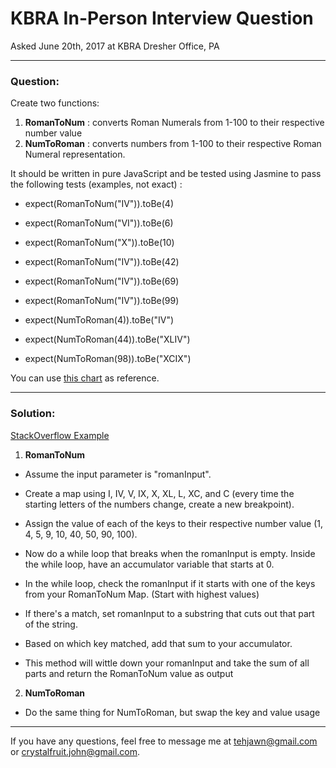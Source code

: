 # KBRA In-Person Interview Question

Asked June 20th, 2017 at KBRA Dresher Office, PA

---

### **Question:**

Create two functions:
1. **RomanToNum** : converts Roman Numerals from 1-100 to their respective number value
2. **NumToRoman** : converts numbers from 1-100 to their respective Roman Numeral representation.

It should be written in pure JavaScript and be tested using Jasmine to pass the following tests (examples, not exact) :

- expect(RomanToNum("IV")).toBe(4)
- expect(RomanToNum("VI")).toBe(6)
- expect(RomanToNum("X")).toBe(10)

- expect(RomanToNum("IV")).toBe(42)
- expect(RomanToNum("IV")).toBe(69)
- expect(RomanToNum("IV")).toBe(99)

- expect(NumToRoman(4)).toBe("IV")
- expect(NumToRoman(44)).toBe("XLIV")
- expect(NumToRoman(98)).toBe("XCIX")

You can use [this chart](http://literacy.kent.edu/Minigrants/Cinci/romanchart.htm) as reference.

---

### **Solution:**

[StackOverflow Example](https://stackoverflow.com/questions/9083037/convert-a-number-into-a-roman-numeral-in-javascript)

1. **RomanToNum**

- Assume the input parameter is "romanInput".

- Create a map using I, IV, V, IX, X, XL, L, XC, and C (every time the starting letters of the numbers change, create a new breakpoint).

- Assign the value of each of the keys to their respective number value (1, 4, 5, 9, 10, 40, 50, 90, 100). 

- Now do a while loop that breaks when the romanInput is empty. Inside the while loop, have an accumulator variable that starts at 0.

- In the while loop, check the romanInput if it starts with one of the keys from your RomanToNum Map. (Start with highest values)

- If there's a match, set romanInput to a substring that cuts out that part of the string.

- Based on which key matched, add that sum to your accumulator.

- This method will wittle down your romanInput and take the sum of all parts and return the RomanToNum value as output

2. **NumToRoman**

- Do the same thing for NumToRoman, but swap the key and value usage

---

If you have any questions, feel free to message me at tehjawn@gmail.com or crystalfruit.john@gmail.com.
